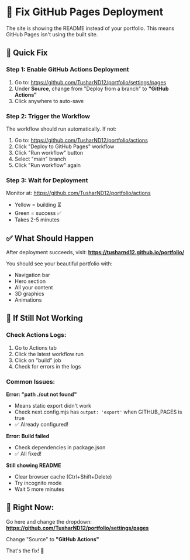 # 🔧 Fix GitHub Pages Deployment

The site is showing the README instead of your portfolio. This means GitHub Pages isn't using the built site.

## 🎯 Quick Fix

### Step 1: Enable GitHub Actions Deployment
1. Go to: https://github.com/TusharND12/portfolio/settings/pages
2. Under **Source**, change from "Deploy from a branch" to **"GitHub Actions"**
3. Click anywhere to auto-save

### Step 2: Trigger the Workflow
The workflow should run automatically. If not:
1. Go to: https://github.com/TusharND12/portfolio/actions
2. Click "Deploy to GitHub Pages" workflow
3. Click "Run workflow" button
4. Select "main" branch
5. Click "Run workflow" again

### Step 3: Wait for Deployment
Monitor at: https://github.com/TusharND12/portfolio/actions
- Yellow = building ⏳
- Green = success ✅
- Takes 2-5 minutes

## ✅ What Should Happen

After deployment succeeds, visit:
**https://tusharnd12.github.io/portfolio/**

You should see your beautiful portfolio with:
- Navigation bar
- Hero section
- All your content
- 3D graphics
- Animations

## 🐛 If Still Not Working

### Check Actions Logs:
1. Go to Actions tab
2. Click the latest workflow run
3. Click on "build" job
4. Check for errors in the logs

### Common Issues:

**Error: "path ./out not found"**
- Means static export didn't work
- Check next.config.mjs has `output: 'export'` when GITHUB_PAGES is true
- ✅ Already configured!

**Error: Build failed**
- Check dependencies in package.json
- ✅ All fixed!

**Still showing README**
- Clear browser cache (Ctrl+Shift+Delete)
- Try incognito mode
- Wait 5 more minutes

## 🎯 Right Now:

Go here and change the dropdown:
**https://github.com/TusharND12/portfolio/settings/pages**

Change "Source" to **"GitHub Actions"**

That's the fix! 🚀

